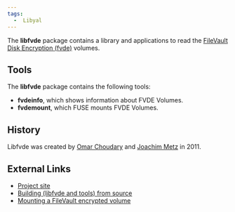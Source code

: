 ```yaml
---
tags:
  -  Libyal
---
```

The **libfvde** package contains a library and applications to read the
[FileVault Disk Encryption (fvde)](filevault_disk_encryption.md)
volumes.

## Tools

The **libfvde** package contains the following tools:

- **fvdeinfo**, which shows information about FVDE Volumes.
- **fvdemount**, which FUSE mounts FVDE Volumes.

## History

Libfvde was created by [Omar Choudary](omar_choudary.md) and
[Joachim Metz](joachim_metz.md) in 2011.

## External Links

- [Project site](https://github.com/libyal/libfvde/)
- [Building (libfvde and tools) from
  source](https://github.com/libyal/libfvde/wiki/Building)
- [Mounting a FileVault encrypted
  volume](https://github.com/libyal/libfvde/wiki/Mounting)

